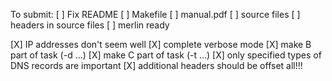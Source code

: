To submit:
[ ] Fix README
[ ] Makefile
[ ] manual.pdf
[ ] source files
[ ] headers in source files
[ ] merlin ready

[X] IP addresses don't seem well
[X] complete verbose mode
[X] make B part of task (-d ...)
[X] make C part of task (-t ...)
[X] only specified types of DNS records are important
[X] additional headers should be offset all!!!
